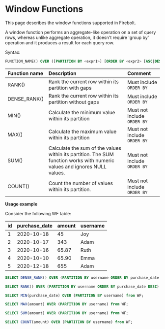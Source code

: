 # Window Functions

This page describes the window functions supported in Firebolt.

A window function performs an aggregate-like operation on a set of query rows, whereas unlike aggregate operation, it doesn't require 'group by' operation and it produces a result for each query row.

Syntax:

```sql
FUNCTION_NAME() OVER ([PARTITION BY <expr1>] [ORDER BY <expr2> [ASC|DESC]])
```

| Function name | Description | Comment |
| :--- | :--- | :--- |
| RANK\(\) | Rank the current row within its partition with gaps | Must include `ORDER BY` |
| DENSE\_RANK\(\) | Rank the current row within its partition without gaps | Must include `ORDER BY` |
| MIN\(\) | Calculate the minimum value within its partition | Must not include  `ORDER BY` |
| MAX\(\) | Calculate the maximum value within its partition | Must not include `ORDER BY` |
| SUM\(\) | Calculate the sum of the values within its partition. The SUM function works with numeric values and ignores NULL values. | Must not include  `ORDER BY` |
| COUNT\(\) | Count the number of values within its partition. | Must not include  `ORDER BY` |

**Usage example**

Consider the following WF table:

| id | purchase\_date | amount | username |
| :--- | :--- | :--- | :--- |
| 1 | 2020-10-18 | 45 | Joy |
| 2 | 2020-10-17 | 343 | Adam |
| 3 | 2020-10-16 | 65.87 | Ruth |
| 4 | 2020-10-10 | 65.90 | Emma |
| 5 | 2020-12-18 | 655 | Adam |

```sql
SELECT DENSE_RANK() OVER (PARTITION BY username ORDER BY purchase_date ASC) from WF; 

SELECT RANK() OVER (PARTITION BY username ORDER BY purchase_date DESC) from WF; 

SELECT MIN(purchase_date) OVER (PARTITION BY username) from WF; 

SELECT MAX(amount) OVER (PARTITION BY username) from WF;

SELECT SUM(amount) OVER (PARTITION BY username) from WF;

SELECT COUNT(amount) OVER (PARTITION BY username) from WF;
```

